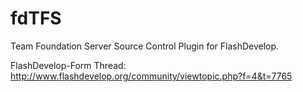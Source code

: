# fdTFS
Team Foundation Server Source Control Plugin for FlashDevelop.

FlashDevelop-Form Thread: http://www.flashdevelop.org/community/viewtopic.php?f=4&t=7765
